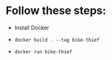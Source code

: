 # Follow these steps:

* Install Docker

* `docker build . --tag bike-thief`

* `docker run bike-thief`
